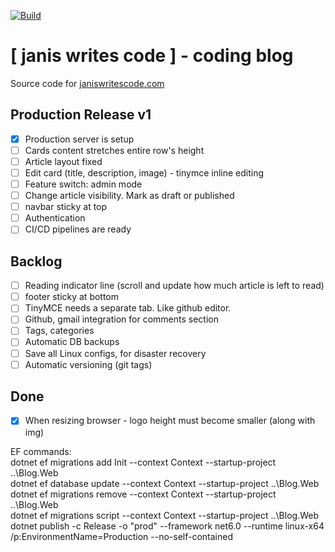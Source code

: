 [![Build](https://github.com/janissimsons/Blog/actions/workflows/dotnet.yml/badge.svg)](https://github.com/janissimsons/Blog/actions/workflows/dotnet.yml)

# [ janis writes code ] - coding blog
Source code for [janiswritescode.com](janiswritescode.com)

## Production Release v1
- [x] Production server is setup
- [ ] Cards content stretches entire row's height
- [ ] Article layout fixed
- [ ] Edit card (title, description, image) - tinymce inline editing
- [ ] Feature switch: admin mode
- [ ] Change article visibility. Mark as draft or published  
- [ ] navbar sticky at top  
- [ ] Authentication
- [ ] CI/CD pipelines are ready

## Backlog  
- [ ] Reading indicator line (scroll and update how much article is left to read)  
- [ ] footer sticky at bottom  
- [ ] TinyMCE needs a separate tab. Like github editor.  
- [ ] Github, gmail integration for comments section
- [ ] Tags, categories
- [ ] Automatic DB backups
- [ ] Save all Linux configs, for disaster recovery
- [ ] Automatic versioning (git tags)

## Done
- [x] When resizing browser - logo height must become smaller (along with img)  



EF commands:  
dotnet ef migrations add Init --context Context --startup-project ..\Blog.Web  
dotnet ef database update --context Context --startup-project ..\Blog.Web  
dotnet ef migrations remove --context Context --startup-project ..\Blog.Web  
dotnet ef migrations script --context Context --startup-project ..\Blog.Web  
dotnet publish -c Release -o "prod" --framework net6.0 --runtime linux-x64 /p:EnvironmentName=Production --no-self-contained
